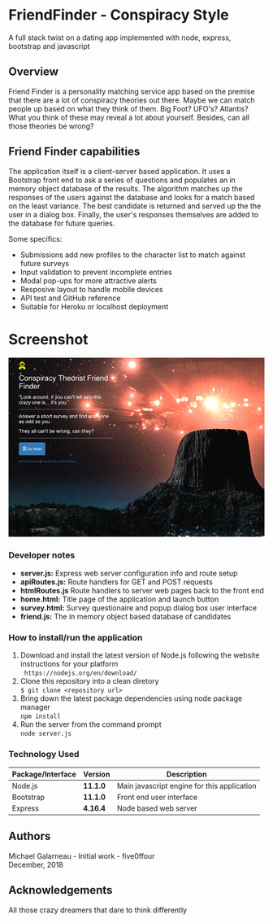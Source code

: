# FriendFinder - Conspiracy Style
A full stack twist on a dating app implemented with node, express, bootstrap and javascript

## Overview  
Friend Finder is a personality matching service app based on the premise that there are a lot of conspiracy theories out there. Maybe we can match people up based on what they think of them. Big Foot? UFO's? Atlantis? What you think of these may reveal a lot about yourself.  Besides, can all those theories be wrong?

## Friend Finder capabilities
The application itself is a client-server based application. It uses a Bootstrap front end to ask a series of questions and populates an in memory object database of the results. The algorithm matches up the responses of the users against the database and looks for a match based on the least variance.  The best candidate is returned and served up the the user in a dialog box. Finally, the user's responses themselves are added to the database for future queries.

Some specifics:
- Submissions add new profiles to the character list to match against future surveys
- Input validation to prevent incomplete entries
- Modal pop-ups for more attractive alerts
- Resposive layout to handle mobile devices
- API test and GitHub reference
- Suitable for Heroku or localhost deployment

# Screenshot
![Screenshot](/app/images/homescreen.png?raw=true "Home Page")

### Developer notes  
- **server.js:** Express web server configuration info and route setup  
- **apiRoutes.js:** Route handlers for GET and POST requests  
- **htmlRoutes.js** Route handlers to server web pages back to the front end  
- **home.html:** Title page of the application and launch button 
- **survey.html:** Survey questionaire and popup dialog box user interface  
- **friend.js:** The in memory object based database of candidates
   
 ### How to install/run the application  
1. Download and install the latest version of Node.js following the website instructions for your platform  
   ` https://nodejs.org/en/download/`   
2. Clone this repository into a clean diretory  
   `$ git clone <repository url>`   
3. Bring down the latest package dependencies using node package manager  
   `npm install`  
4. Run the server from the command prompt  
   `node server.js`  
  
### Technology Used  
    
| Package/Interface | Version     | Description                                                              |
| ----------------- | ----------- | ------------------------------------------------------------------------ |
| Node.js           | __11.1.0__  | Main javascript engine for this application                              |
| Bootstrap         | __11.1.0__  | Front end user interface                                                 |
| Express           | __4.16.4__  | Node based web server                                                    |

## Authors  
Michael Galarneau - Initial work - five0ffour  
December, 2018  

## Acknowledgements  
All those crazy dreamers that dare to think differently